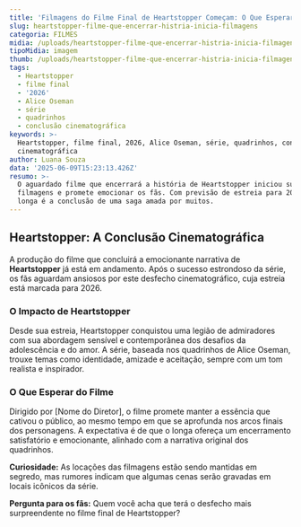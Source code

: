 ```yaml
---
title: 'Filmagens do Filme Final de Heartstopper Começam: O Que Esperar'
slug: heartstopper-filme-que-encerrar-histria-inicia-filmagens
categoria: FILMES
midia: /uploads/heartstopper-filme-que-encerrar-histria-inicia-filmagens-thumb.png
tipoMidia: imagem
thumb: /uploads/heartstopper-filme-que-encerrar-histria-inicia-filmagens-thumb.png
tags:
  - Heartstopper
  - filme final
  - '2026'
  - Alice Oseman
  - série
  - quadrinhos
  - conclusão cinematográfica
keywords: >-
  Heartstopper, filme final, 2026, Alice Oseman, série, quadrinhos, conclusão
  cinematográfica
author: Luana Souza
data: '2025-06-09T15:23:13.426Z'
resumo: >-
  O aguardado filme que encerrará a história de Heartstopper iniciou suas
  filmagens e promete emocionar os fãs. Com previsão de estreia para 2026, o
  longa é a conclusão de uma saga amada por muitos.
---
```


## Heartstopper: A Conclusão Cinematográfica

A produção do filme que concluirá a emocionante narrativa de **Heartstopper** já está em andamento. Após o sucesso estrondoso da série, os fãs aguardam ansiosos por este desfecho cinematográfico, cuja estreia está marcada para 2026.

### O Impacto de Heartstopper

Desde sua estreia, Heartstopper conquistou uma legião de admiradores com sua abordagem sensível e contemporânea dos desafios da adolescência e do amor. A série, baseada nos quadrinhos de Alice Oseman, trouxe temas como identidade, amizade e aceitação, sempre com um tom realista e inspirador.

### O Que Esperar do Filme

Dirigido por [Nome do Diretor], o filme promete manter a essência que cativou o público, ao mesmo tempo em que se aprofunda nos arcos finais dos personagens. A expectativa é de que o longa ofereça um encerramento satisfatório e emocionante, alinhado com a narrativa original dos quadrinhos.

**Curiosidade:** As locações das filmagens estão sendo mantidas em segredo, mas rumores indicam que algumas cenas serão gravadas em locais icônicos da série.

**Pergunta para os fãs:** Quem você acha que terá o desfecho mais surpreendente no filme final de Heartstopper?
